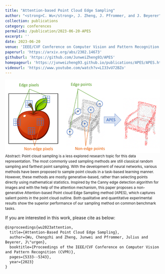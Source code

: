 ```yaml
---
title: "Attention-based Point Cloud Edge Sampling"
author: "<strong>C. Wu</strong>, J. Zheng, J. Pfrommer, and J. Beyerer"
collection: publications
category: conferences
permalink: /publication/2023-06-20-APES
excerpt: ''
date: 2023-06-20
venue: 'IEEE/CVF Conference on Computer Vision and Pattern Recognition (CVPR)'
paperurl: 'https://arxiv.org/abs/2302.14673'
githuburl: 'https://github.com/JunweiZheng93/APES'
homepageurl: 'https://junweizheng93.github.io/publications/APES/APES.html'
videourl: 'https://www.youtube.com/watch?v=LI33vU72BZo'
---
```


<img src="../images/teasers/teaser_APES.png" alt="teaser_APES" style="display: block; margin: auto;">

<span style="font-size: 0.85em;">
Abstract: Point cloud sampling is a less explored research topic for this data representation. The most commonly used sampling methods are still classical random sampling and farthest point sampling. With the development of neural networks, various methods have been proposed to sample point clouds in a task-based learning manner. However, these methods are mostly generative-based, rather than selecting points directly using mathematical statistics. Inspired by the Canny edge detection algorithm for images and with the help of the attention mechanism, this paper proposes a non-generative Attention-based Point cloud Edge Sampling method (APES), which captures salient points in the point cloud outline. Both qualitative and quantitative experimental results show the superior performance of our sampling method on common benchmark tasks.
</span>

If you are interested in this work, please cite as below:

```text
@inproceedings{wu2023attention,
  title={Attention-Based Point Cloud Edge Sampling},
  author={Wu, Chengzhi and Zheng, Junwei and Pfrommer, Julius and Beyerer, J\"urgen},
  booktitle={Proceedings of the IEEE/CVF Conference on Computer Vision and Pattern Recognition (CVPR)},
  pages={5333--5343},
  year={2023}
}
```
